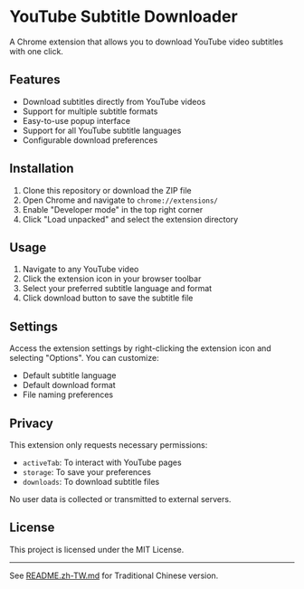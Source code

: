 # YouTube Subtitle Downloader

A Chrome extension that allows you to download YouTube video subtitles with one click.

## Features

- Download subtitles directly from YouTube videos
- Support for multiple subtitle formats
- Easy-to-use popup interface
- Support for all YouTube subtitle languages
- Configurable download preferences

## Installation

1. Clone this repository or download the ZIP file
2. Open Chrome and navigate to `chrome://extensions/`
3. Enable "Developer mode" in the top right corner
4. Click "Load unpacked" and select the extension directory

## Usage

1. Navigate to any YouTube video
2. Click the extension icon in your browser toolbar
3. Select your preferred subtitle language and format
4. Click download button to save the subtitle file

## Settings

Access the extension settings by right-clicking the extension icon and selecting "Options". You can customize:

- Default subtitle language
- Default download format
- File naming preferences

## Privacy

This extension only requests necessary permissions:
- `activeTab`: To interact with YouTube pages
- `storage`: To save your preferences
- `downloads`: To download subtitle files

No user data is collected or transmitted to external servers.

## License

This project is licensed under the MIT License.

---

See [README.zh-TW.md](README.zh-TW.md) for Traditional Chinese version.